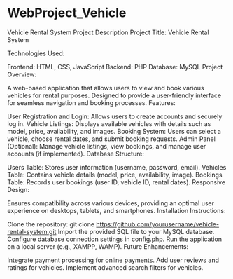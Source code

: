 # WebProject_Vehicle

Vehicle Rental System Project Description
Project Title: Vehicle Rental System

Technologies Used:

Frontend: HTML, CSS, JavaScript
Backend: PHP
Database: MySQL
Project Overview:

A web-based application that allows users to view and book various vehicles for rental purposes.
Designed to provide a user-friendly interface for seamless navigation and booking processes.
Features:

User Registration and Login: Allows users to create accounts and securely log in.
Vehicle Listings: Displays available vehicles with details such as model, price, availability, and images.
Booking System: Users can select a vehicle, choose rental dates, and submit booking requests.
Admin Panel (Optional): Manage vehicle listings, view bookings, and manage user accounts (if implemented).
Database Structure:

Users Table: Stores user information (username, password, email).
Vehicles Table: Contains vehicle details (model, price, availability, image).
Bookings Table: Records user bookings (user ID, vehicle ID, rental dates).
Responsive Design:

Ensures compatibility across various devices, providing an optimal user experience on desktops, tablets, and smartphones.
Installation Instructions:

Clone the repository: git clone https://github.com/yourusername/vehicle-rental-system.git
Import the provided SQL file to your MySQL database.
Configure database connection settings in config.php.
Run the application on a local server (e.g., XAMPP, WAMP).
Future Enhancements:

Integrate payment processing for online payments.
Add user reviews and ratings for vehicles.
Implement advanced search filters for vehicles.
